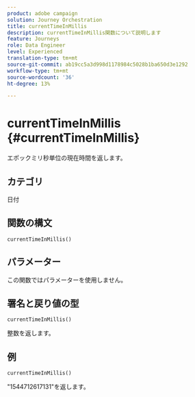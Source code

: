 ```yaml
---
product: adobe campaign
solution: Journey Orchestration
title: currentTimeInMillis
description: currentTimeInMillis関数について説明します
feature: Journeys
role: Data Engineer
level: Experienced
translation-type: tm+mt
source-git-commit: ab19cc5a3d998d1178984c5028b1ba650d3e1292
workflow-type: tm+mt
source-wordcount: '36'
ht-degree: 13%

---
```



# currentTimeInMillis {#currentTimeInMillis}

エポックミリ秒単位の現在時間を返します。

## カテゴリ

日付

## 関数の構文

`currentTimeInMillis()`

## パラメーター

この関数ではパラメーターを使用しません。

## 署名と戻り値の型

`currentTimeInMillis()`

整数を返します。

## 例

`currentTimeInMillis()`

&quot;1544712617131&quot;を返します。
